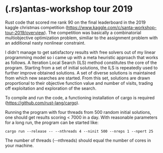 # (.rs)antas-workshop tour 2019

Rust code that scored me rank 90 on the final leaderboard in the 2019 kaggle christmas competition (https://www.kaggle.com/c/santa-workshop-tour-2019/overview).
The competition was basically a combinatorial multiobjective optimization problem, similiar to the assignment problem with an additional nasty nonlinear constraint.

I didn't manage to get satisfactory results with free solvers out of my linear programming model so i came up with a meta heuristic approach that works as follows.
A Iteration Local Search (ILS) method constitutes the core of the program. Starting from a set of initial solutions, the ILS is repeatedly used to further improve obtained solutions. A set of diverse solutions is maintained from which new searches are started. From this set, solutions are drawn proportional to their objective function value and number of visits, trading off exploitation and exploration of the search. 

To compile and run the code, a functioning installation of cargo is required (https://github.com/rust-lang/cargo).

Running the program with four threads from 500 random initial solutions, one should get results scoring < 7000 in a day.
With reasonable parameters for a long run, the program can be started like:
```
cargo run --release -- --nthreads 4 --ninit 500 --nreps 1 --npert 25
```
The number of threads (--nthreads) should equal the number of cores in your machine.
